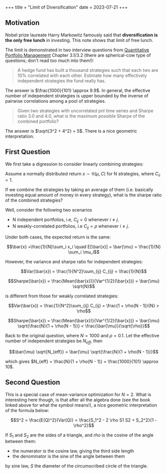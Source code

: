 +++
  title = "Limit of Diversification"
  date = 2023-07-21
+++

## Motivation

Nobel prize laureate Harry Markowitz famously said that **diversification is the only free lunch** in investing. This note shows that limit of free lunch.

The limit is demonstrated in two interview questions from [Quantitative Portfolio Management](TODO) Chapter 3.1/3.2 (there are spherical-cow type of questions; don't read too much into them!):

> A hedge fund has built a thousand strategies such that each two are 10% correlated with each other. Estimate how many effectively independent strategies the fund really has.

The answer is $\frac{1000}{101} \approx 9.9$. In general, the effective number of independent strategies is upper bounded by the inverse of pairwise correlations among a pool of strategies.

> Given two strategies with uncorrelated pnl time series and Sharpe ratio 3.0 and 4.0, what is the maximum possible Sharpe of the combined portfolio?

The answer is $\sqrt{3^2 + 4^2} = 5$. There is a nice geometric interpretation.

## First Question

We first take a digression to consider linearly combining strategies:

Assume a normally distributed return $x \sim \mathfrak{N}(\mu, C)$ for N strategies, where $C_{ii} = 1$.

If we combine the strategies by taking an average of them (i.e. basically investing equal amount of money in every strategy), what is the sharpe ratio of the combined strategies?

Well, consider the following two scenarios

- N independent portfolios, i.e, $C_{ij} = 0$ whenever $i \neq j$.
- N weakly-correlated portfolios, i.e $C_{ij} = \rho$ whenever $i \neq j$.

Under both cases, the expected return is the same:

$$\bar{x} =\frac{1}{N}\sum_i x_i \quad E[\bar{x}] = \bar{\mu} = \frac{1}{N} \sum_i \mu_i$$

However, the variance and sharpe ratio for independent strategies:

$$Var(\bar{x}) = \frac{1}{N^2}\sum_{ij} C_{ij} = \frac{1}{N}$$

$$Sharpe(\bar{x}) = \frac{Mean(\bar{x})}{Var^{1/2}(\bar{x})} = \bar{\mu} \sqrt{N}$$

is different from those for weakly correlated strategies:

$$Var(\bar{x}) = \frac{1}{N^2}\sum_{ij} C_{ij} = \frac{1 + \rho(N - 1)}{N} > \rho$$

$$Sharpe(\bar{x}) = \frac{Mean(\bar{x})}{Var^{1/2}(\bar{x})} = \bar{\mu} \sqrt{\frac{N}{1 + \rho(N - 1)}} < \frac{\bar{\mu}}{\sqrt{\rho}}$$

Back to the original question, where $N = 1000$ and $\rho = 0.1$. Let the effective number of independent strategies be $N_{eff}$, then

$$\bar{\mu} \sqrt{N_{eff}} = \bar{\mu} \sqrt{\frac{N}{1 + \rho(N - 1)}}$$

which gives $N_{eff} = \frac{N}{1 + \rho(N - 1)} = \frac{1000}{101} \approx 10$.

## Second Question

This is a special case of mean-variance optimization for $N = 2$. What is interesting here though, is that after all the algebra done (see the book linked above for what the symbol means!), a nice geometric interpretation of the formula below:

$$S^2 = \frac{E(Q)^2}{Var(Q)} = \frac{S_1^2 - 2 \rho S1 S2 + S_2^2}{1 - \rho^2}$$

If $S_1$ and $S_2$ are the sides of a triangle, and $rho$ is the cosine of the angle between them:

- the numerator is the cosine law, giving the third side length
- the denominator is the sine of the angle between them

by sine law, $S$ the diameter of the circumscribed circle of the triangle.
